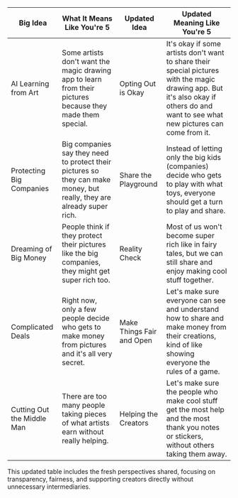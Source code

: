 | **Big Idea** | **What It Means Like You're 5** | **Updated Idea** | **Updated Meaning Like You're 5** |
|--------------|---------------------------------|------------------|-----------------------------------|
| AI Learning from Art | Some artists don't want the magic drawing app to learn from their pictures because they made them special. | Opting Out is Okay | It's okay if some artists don't want to share their special pictures with the magic drawing app. But it's also okay if others do and want to see what new pictures can come from it. |
| Protecting Big Companies | Big companies say they need to protect their pictures so they can make money, but really, they are already super rich. | Share the Playground | Instead of letting only the big kids (companies) decide who gets to play with what toys, everyone should get a turn to play and share. |
| Dreaming of Big Money | People think if they protect their pictures like the big companies, they might get super rich too. | Reality Check | Most of us won't become super rich like in fairy tales, but we can still share and enjoy making cool stuff together. |
| Complicated Deals | Right now, only a few people decide who gets to make money from pictures and it's all very secret. | Make Things Fair and Open | Let's make sure everyone can see and understand how to share and make money from their creations, kind of like showing everyone the rules of a game. |
| Cutting Out the Middle Man | There are too many people taking pieces of what artists earn without really helping. | Helping the Creators | Let's make sure the people who make cool stuff get the most help and the most thank you notes or stickers, without others taking them away. |

This updated table includes the fresh perspectives shared, focusing on transparency, fairness, and supporting creators directly without unnecessary intermediaries.

